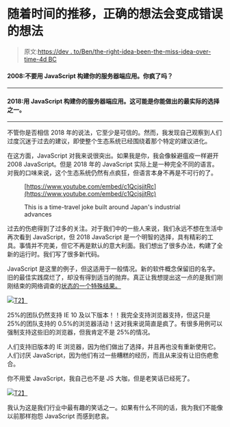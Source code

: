 # 随着时间的推移，正确的想法会变成错误的想法

> 原文:[https://dev . to/Ben/the-right-idea-been-the-miss-idea-over-time-4d BC](https://dev.to/ben/the-right-idea-becomes-the-wrong-idea-over-time-4dbc)

#### 2008:不要用 JavaScript 构建你的服务器端应用。你疯了吗？

* * *

#### 2018:用 JavaScript 构建你的服务器端应用。这可能是你能做出的最实际的选择之一。

* * *

不管你是否相信 2018 年的说法，它至少是可信的。然而，我发现自己观察到人们过度沉迷于过去的建议，即使整个生态系统已经围绕着那个特定的建议进化。

在这方面，JavaScript 对我来说很突出。如果我是你，我会像躲避瘟疫一样避开 2008 JavaScript。但是 2018 年的 JavaScript 实际上是一种完全不同的语言。对我的口味来说，这个生态系统仍然有点疯狂，但语言本身不再是不可行的了。

<figure>

[https://www.youtube.com/embed/c1QcjsjjtRc](https://www.youtube.com/embed/c1QcjsjjtRc)

<figcaption>This is a time-travel joke built around Japan's industrial advances</figcaption>

</figure>

过去的伤疤得到了过多的关注。对于我们中的一些人来说，我们永远不想在生活中再次看到 JavaScript，但 2018 JavaScript 是一个明智的选择，具有精彩的工具。事情并不完美，但它不再是默认的意大利面。我们想出了很多办法，构建了全新的运行时。我们写了很多新代码。

JavaScript 是这里的例子，但这适用于一般情况。新的软件概念保留旧的名字。旧的最佳实践腐烂了，却没有得到适当的抛弃。真正让我想提出这一点的是我们刚刚结束的网络调查的[状态的一个特殊结果。](https://dev.to/devteam/state-of-the-web-data---call-for-analysis-2o75)

[![](../Images/4e748e7f26d5c344ad436a62ad10d36e.png)T2】](https://res.cloudinary.com/practicaldev/image/fetch/s--Sd_MuNFB--/c_limit%2Cf_auto%2Cfl_progressive%2Cq_auto%2Cw_880/https://cl.ly/92d8209fb944/Image%25202018-08-29%2520at%25208.28.04%2520PM.png)

25%的团队仍然支持 IE 10 及以下版本！！我完全支持浏览器支持，但这只是 25%的团队支持的 0.5%的浏览器活动！这对我来说简直是疯了。有很多用例可以强制支持这些旧的浏览器，但我肯定不是 25%的情况。

人们支持旧版本的 IE 浏览器，因为他们做出了选择，并且再也没有重新使用它。人们讨厌 JavaScript，因为他们有过一些糟糕的经历，而且从来没有让旧伤疤愈合。

你不用爱 JavaScript，我自己也不是 JS 大咖，但是老笑话已经死了。

[![](../Images/472550110a83f95744b1eb0b1cfc71c4.png)T2】](https://res.cloudinary.com/practicaldev/image/fetch/s--sj24y6Ot--/c_limit%2Cf_auto%2Cfl_progressive%2Cq_auto%2Cw_880/https://i.redd.it/h7nt4keyd7oy.jpg)

我认为这是我们行业中最有趣的笑话之一。如果有什么不同的话，我为我们不能像以前那样抱怨 JavaScript 而感到悲哀。